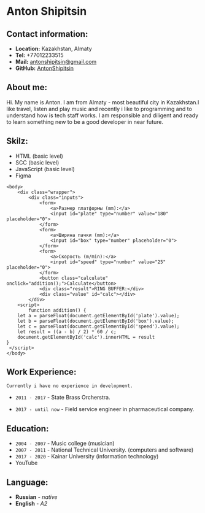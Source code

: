 # Anton Shipitsin

## Contact information:
* **Location:** Kazakhstan, Almaty 
*  **Tel:** +77012233515
*  **Mail:** antonshipitsin@gmail.com
*  **GitHub:** [AntonShipitsin](https://github.com/AntonShipitsin) 

## About me:
Hi. My name is Anton. I am from Almaty - most beautiful city in Kazakhstan.I like travel, listen and play music
and recently i like to  programming and to  understand  how is tech staff  works. I am responsible and diligent and ready to learn
something new to be a good developer in near future.

## Skilz:
- HTML (basic level)
- SCC (basic level)
- JavaScript (basic level)
- Figma 
 
 
```
<body>
    <div class="wrapper">
        <div class="inputs">
            <form>
                <a>Размер платформы (mm):</a>
                <input id="plate" type="number" value="180" placeholder="0">
            </form>
            <form>
                <a>Ширина пачки (mm):</a>
                <input id="box" type="number" placeholder="0">
            </form>
            <form>
                <a>Скорость (m/min):</a>
                <input id="speed" type="number" value="25" placeholder="0">
            </form>
            <button class="calculate" onclick="addition();">Calculate</button>
            <div class="result">RING BUFFER:</div>
            <div class="value" id="calc"></div>
        </div>
    <script>
        function addition() {
    let a = parseFloat(document.getElementById('plate').value);
    let b = parseFloat(document.getElementById('box').value);
    let c = parseFloat(document.getElementById('speed').value);
    let result = ((a - b) / 2) * 60 / c;
    document.getElementById('calc').innerHTML = result
}
 </script>
</body>
```

## Work Experience:
    Currently i have no experience in development. 

* `2011 - 2017` -  State Brass Orcherstra.

* `2017 - until now` - Field service engineer in pharmaceutical company. 

## Education:
* `2004 - 2007` - Music college (musician)
* `2007 - 2011` - National Technical  University. (computers and software)
* `2017 - 2020` - Kainar University (information technology) 
* YouTube 

## Language: 
* **Russian** - _native_
* **English** - _A2_






